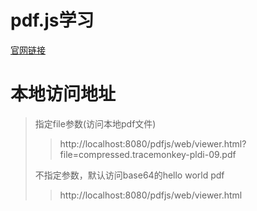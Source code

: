 # pdf.js学习
[官网链接](https://mozilla.github.io/pdf.js/)

# 本地访问地址

> 指定file参数(访问本地pdf文件) <br/>
> > http://localhost:8080/pdfjs/web/viewer.html?file=compressed.tracemonkey-pldi-09.pdf <br/>
> 
> 不指定参数，默认访问base64的hello world pdf <br/>
> > http://localhost:8080/pdfjs/web/viewer.html


